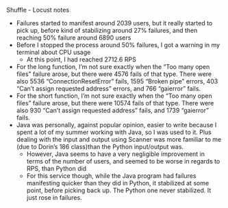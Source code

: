 Shuffle - Locust notes

- Failures started to manifest around 2039 users, but it really started to pick up, before kind of stabilizing around 27% failures, and then reaching 50% failure around 6890 users
- Before I stopped the process around 50% failures, I got a warning in my terminal about CPU usage
    - At this point, I had reached 2712.6 RPS
- For the long function, I’m not sure exactly when the “Too many open files” failure arose, but there were 4576 fails of that type. There were also 5536 “ConnectionResetError” fails, 1595 “Broken pipe” errors, 403 “Can’t assign requested address” errors, and 766 “gaierror” fails.
- For the short function, I’m not sure exactly when the “Too many open files” failure arose, but there were 10574 fails of that type. There were also 930 “Can’t assign requested address” fails, and 1739 “gaierror” fails.
- Java was personally, against popular opinion, easier to write because I spent a lot of my summer working with Java, so I was used to it. Plus dealing with the input and output using Scanner was more familiar to me (due to Dorin’s 186 class)than the Python input/output was.
    - However, Java seems to have a very negligible improvement in terms of the number of users, and seemed to be worse in regards to RPS, than Python did
    - For this service though, while the Java program had failures manifesting quicker than they did in Python, it stabilized at some point, before picking back up. The Python one never stabilized. It just rose in failures.
